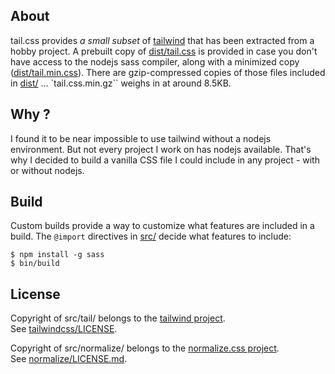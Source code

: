 ## About

tail.css provides _a small subset_ of
[tailwind](https://tailwindcss.com/)
that has been extracted from a hobby project. A prebuilt copy of
[dist/tail.css](dist/tail.css)
is provided in case you don't have access to the nodejs sass compiler,
along with a minimized copy
([dist/tail.min.css](dist/tail.min.css)).
There are gzip-compressed copies of those files included in
[dist/](dist/)
... `tail.css.min.gz`` weighs in at around 8.5KB.

## Why ?

I found it to be near impossible to use tailwind without a nodejs
environment. But not every project I work on has nodejs available.
That's why I decided to build a vanilla CSS file I could include
in any project - with or without nodejs.

## Build

Custom builds provide a way to customize what features are
included in a build. The `@import` directives in [src/](src/)
decide what features to include:

    $ npm install -g sass
    $ bin/build

## License

Copyright of src/tail/ belongs to the
[tailwind project](https://tailwindcss.com/).
<br>
See [tailwindcss/LICENSE](https://github.com/tailwindlabs/tailwindcss/blob/master/LICENSE).

Copyright of src/normalize/ belongs to the
[normalize.css project](https://raw.githubusercontent.com/necolas/normalize.css).
<br>
See [normalize/LICENSE.md](https://github.com/necolas/normalize.css/blob/master/LICENSE.md).
